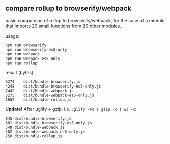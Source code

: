 compare rollup to browserify/webpack
----

basic comparison of rollup to browserify/webpack, for the case of a module
that imports 20 small functions from 20 other modules.

usage:

```
npm run browserify
npm run browserify-es5-only
npm run webpack
npm run webpack-es5-only
npm run rollup
```

result (bytes):

```
6274	dist/bundle-browserify.js
4248	dist/bundle-browserify-es5-only.js
7442    dist/bundle-webpack.js
5275	dist/bundle-webpack-es5-only.js
1652    dist/bundle-rollup.js
```

**Update!** After uglify + gzip, i.e. `uglify -mc | gzip -c | wc -c`:

```
845	dist/bundle-browserify.js
681	dist/bundle-browserify-es5-only.js
548	dist/bundle-webpack.js
382	dist/bundle-webpack-es5-only.js
250	dist/bundle-rollup.js
```
